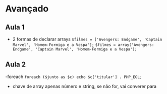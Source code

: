 # Avançado

## Aula 1

- 2 formas de declarar arrays
  `$filmes = ['Avengers: Endgame', 'Captain Marvel', 'Homem-Formiga e a Vespa'];`
  `$filmes = array('Avengers: Endgame', 'Captain Marvel', 'Homem-Formiga e a Vespa');`

## Aula 2

-foreach
`foreach ($junto as $c) echo $c['titular'] . PHP_EOL;`

- chave de array apenas número e string, se não for, vai converer para